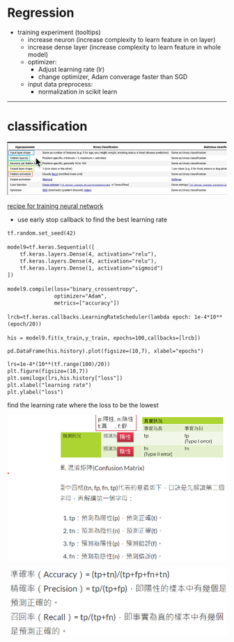 # Regression

* training experiment (tooltips)
  * increase neuron (increase complexity to learn feature in on layer)
  * increase dense layer (increase complexity to learn feature in whole model)
  * optimizer:
    * Adjust learning rate (lr)
    * change optimizer, Adam converage faster than SGD
  * input data preprocess:
    * normalization in scikit learn
   

----

# classification

![test](./resource/classification.png)

[recipe for training neural network](https://karpathy.github.io/2019/04/25/recipe/)

* use early stop callback to find the best learning rate

````
tf.random.set_seed(42)

model9=tf.keras.Sequential([
    tf.keras.layers.Dense(4, activation="relu"),
    tf.keras.layers.Dense(4, activation="relu"),
    tf.keras.layers.Dense(1, activation="sigmoid")
])

model9.compile(loss="binary_crossentropy",
               optimizer="Adam",
               metrics=["accuracy"])

lrcb=tf.keras.callbacks.LearningRateScheduler(lambda epoch: 1e-4*10**(epoch/20))

his = model9.fit(x_train,y_train, epochs=100,callbacks=[lrcb])
````

````
pd.DataFrame(his.history).plot(figsize=(10,7), xlabel="epochs")
````

````
lrs=1e-4*(10**(tf.range(100)/20))
plt.figure(figsize=(10,7))
plt.semilogx(lrs,his.history["loss"])
plt.xlabel("learning rate")
plt.ylabel("loss")
````

find the learning rate where the loss to be the lowest

![confusionMatrix](./resource/confusionMatrix1.png)

![confusionMatrix2](./resource/confusionMatrix2.png)